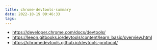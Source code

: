 ```yaml
---
title: chrome-devtools-summary
date: 2022-10-19 09:46:33
tags:
---
```

- https://developer.chrome.com/docs/devtools/
- https://leeon.gitbooks.io/devtools/content/learn_basic/overview.html
- https://chromedevtools.github.io/devtools-protocol/